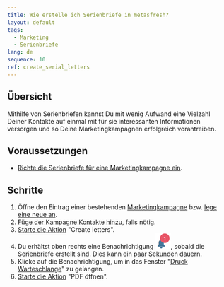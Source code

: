 ```yaml
---
title: Wie erstelle ich Serienbriefe in metasfresh?
layout: default
tags:
  - Marketing
  - Serienbriefe
lang: de
sequence: 10
ref: create_serial_letters
---
```


## Übersicht
Mithilfe von Serienbriefen kannst Du mit wenig Aufwand eine Vielzahl Deiner Kontakte auf einmal mit für sie interessanten Informationen versorgen und so Deine Marketingkampagnen erfolgreich vorantreiben.

## Voraussetzungen
- [Richte die Serienbriefe für eine Marketingkampagne ein](Serienbriefe_einrichten).

## Schritte
1. Öffne den Eintrag einer bestehenden [Marketingkampagne](Menu) bzw. [lege eine neue an](MKTG-Kampagne_erstellen).
1. [Füge der Kampagne Kontakte hinzu](MKTG-Kampagne_Kontakte_hinzufuegen), falls nötig.
1. [Starte die Aktion](AktionStarten) "Create letters".
1. Du erhältst oben rechts eine Benachrichtigung ![](assets/NotificationBell_WebUI.png), sobald die Serienbriefe erstellt sind. Dies kann ein paar Sekunden dauern.
1. Klicke auf die Benachrichtigung, um in das Fenster "[Druck Warteschlange](Menu)" zu gelangen.
1. [Starte die Aktion](AktionStarten) "PDF öffnen".
